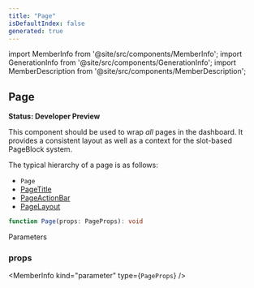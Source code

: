 ```yaml
---
title: "Page"
isDefaultIndex: false
generated: true
---
```

<!-- This file was generated from the Vendure source. Do not modify. Instead, re-run the "docs:build" script -->
import MemberInfo from '@site/src/components/MemberInfo';
import GenerationInfo from '@site/src/components/GenerationInfo';
import MemberDescription from '@site/src/components/MemberDescription';


## Page

<GenerationInfo sourceFile="packages/dashboard/src/lib/framework/layout-engine/page-layout.tsx" sourceLine="44" packageName="@vendure/dashboard" since="3.3.0" />

**Status: Developer Preview**

This component should be used to wrap _all_ pages in the dashboard. It provides
a consistent layout as well as a context for the slot-based PageBlock system.

The typical hierarchy of a page is as follows:
- `Page`
 - <a href='/reference/dashboard/components/page-title#pagetitle'>PageTitle</a>
 - <a href='/reference/dashboard/components/page-action-bar#pageactionbar'>PageActionBar</a>
 - <a href='/reference/dashboard/components/page-layout#pagelayout'>PageLayout</a>

```ts title="Signature"
function Page(props: PageProps): void
```
Parameters

### props

<MemberInfo kind="parameter" type={`PageProps`} />

